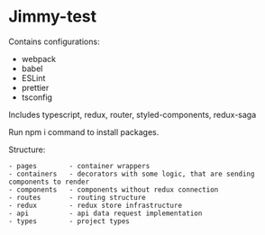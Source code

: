 # Jimmy-test
Contains configurations:
  - webpack
  - babel
  - ESLint
  - prettier
  - tsconfig

Includes typescript, redux, router, styled-components, redux-saga

Run npm i command to install packages.

Structure:
    
    - pages        - container wrappers
    - containers   - decorators with some logic, that are sending components to render
    - components   - components without redux connection
    - routes       - routing structure
    - redux        - redux store infrastructure
    - api          - api data request implementation
    - types        - project types

